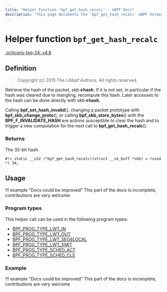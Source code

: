 ```yaml
---
title: "Helper Function 'bpf_get_hash_recalc' - eBPF Docs"
description: "This page documents the 'bpf_get_hash_recalc' eBPF helper function, including its defintion, usage, program types that can use it, and examples."
---
```

# Helper function `bpf_get_hash_recalc`

<!-- [FEATURE_TAG](bpf_get_hash_recalc) -->
[:octicons-tag-24: v4.8](https://github.com/torvalds/linux/commit/13c5c240f789bbd2bcacb14a23771491485ae61f)
<!-- [/FEATURE_TAG] -->

## Definition

> Copyright (c) 2015 The Libbpf Authors. All rights reserved.


<!-- [HELPER_FUNC_DEF] -->
Retrieve the hash of the packet, _skb_**->hash**. If it is not set, in particular if the hash was cleared due to mangling, recompute this hash. Later accesses to the hash can be done directly with _skb_**->hash**.

Calling **bpf_set_hash_invalid**(), changing a packet prototype with **bpf_skb_change_proto**(), or calling **bpf_skb_store_bytes**() with the **BPF_F_INVALIDATE_HASH** are actions susceptible to clear the hash and to trigger a new computation for the next call to **bpf_get_hash_recalc**().

### Returns

The 32-bit hash.

`#!c static __u32 (*bpf_get_hash_recalc)(struct __sk_buff *skb) = (void *) 34;`
<!-- [/HELPER_FUNC_DEF] -->

## Usage

!!! example "Docs could be improved"
    This part of the docs is incomplete, contributions are very welcome

### Program types

This helper call can be used in the following program types:

<!-- DO NOT EDIT MANUALLY -->
<!-- [HELPER_FUNC_PROG_REF] -->
 * [BPF_PROG_TYPE_LWT_IN](../program-type/BPF_PROG_TYPE_LWT_IN.md)
 * [BPF_PROG_TYPE_LWT_OUT](../program-type/BPF_PROG_TYPE_LWT_OUT.md)
 * [BPF_PROG_TYPE_LWT_SEG6LOCAL](../program-type/BPF_PROG_TYPE_LWT_SEG6LOCAL.md)
 * [BPF_PROG_TYPE_LWT_XMIT](../program-type/BPF_PROG_TYPE_LWT_XMIT.md)
 * [BPF_PROG_TYPE_SCHED_ACT](../program-type/BPF_PROG_TYPE_SCHED_ACT.md)
 * [BPF_PROG_TYPE_SCHED_CLS](../program-type/BPF_PROG_TYPE_SCHED_CLS.md)
<!-- [/HELPER_FUNC_PROG_REF] -->

### Example

!!! example "Docs could be improved"
    This part of the docs is incomplete, contributions are very welcome
